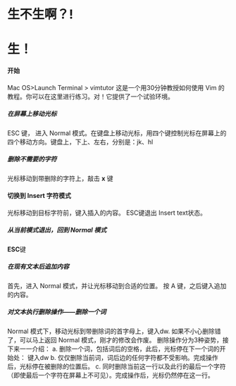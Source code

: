 # 生不生啊？!

# 生！

#### 开始
 Mac OS>Launch Terminal > vimtutor
这是一个用30分钟教授如何使用 Vim 的教程。你可以在这里进行练习。对！它提供了一个试验环境。

##### 在屏幕上移动光标

ESC 键， 进入 Normal 模式。在键盘上移动光标，用四个键控制光标在屏幕上的四个移动方向。键盘上，下上、左右，分别是：jk、hl 

##### 删除不需要的字符
光标移动到带删除的字符上，敲击 **x** 键

#### 切换到 Insert 字符模式
光标移动到目标字符前，键入插入的内容。
ESC键退出 Insert text状态。

##### 从当前模式退出，回到 Normal 模式
**ESC**键

##### 在现有文本后追加内容
首先，进入 Normal 模式，并让光标移动到合适的位置。
按 A 键，之后键入追加的内容。

##### 对文本执行删除操作——删除一个词

Normal 模式下，移动光标到带删除词的首字母上，键入dw.
如果不小心删除错了，可以马上返回 Normal 模式，刚才的修改会作废。
删除操作分为3种姿势，接下来一一介绍：
a. 删除一个词，包括词后的空格，此后，光标停在下一个词的开始处： 键入dw
b. 仅仅删除当前词，词后边的任何字符都不受影响。完成操作后，光标停在被删除的位置后。
c. 同时删除当前这一行以及此行的最后一个字符（即使最后一个字符在屏幕上不可见）。完成操作后，光标仍然停在这一行。

##### 




<!--stackedit_data:
eyJoaXN0b3J5IjpbLTEzMDUwMzI0NzcsNjYxMDg1NDQsOTAwMz
QwOTkwLC0xNTUzNTEyMDUsLTEzMzMzNTkwMDQsMTc2NjA0ODI2
MCw3OTI4NTU4NzksMTk4NTMyOTkwMl19
-->